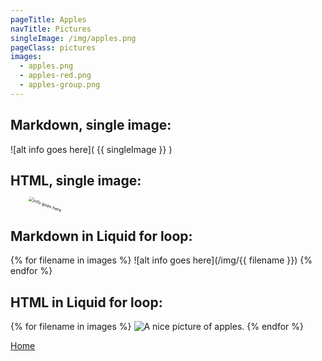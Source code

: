 ```yaml
---
pageTitle: Apples
navTitle: Pictures
singleImage: /img/apples.png
pageClass: pictures
images:
  - apples.png
  - apples-red.png
  - apples-group.png
---
```


## Markdown, single image:

![alt info goes here]( {{ singleImage }} )

## HTML, single image:

<img src="{{ singleImage }}" alt="info goes here" style="transform: scale(50%) rotate(20deg);" />

## Markdown in Liquid for loop:

{% for filename in images %}
![alt info goes here](/img/{{ filename }})
{% endfor %}

## HTML in Liquid for loop:

{% for filename in images %}
<img src="/img/{{ filename }}" alt="A nice picture of apples." />
{% endfor %}

[Home](/)
